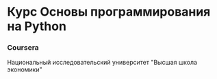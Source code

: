 # Курс Основы программирования на Python

### Coursera
Национальный исследовательский университет "Высшая школа экономики"
